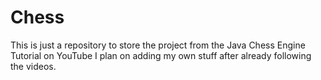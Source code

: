 # Chess
This is just a repository to store the project from the Java Chess Engine Tutorial on YouTube
I plan on adding my own stuff after already following the videos.